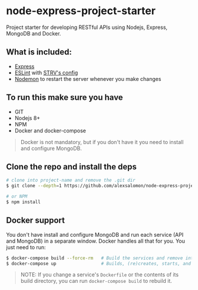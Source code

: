 # node-express-project-starter

Project starter for developing RESTful APIs using Nodejs, Express, MongoDB and Docker.

## What is included:

- [Express](https://expressjs.com/)
- [ESLint](https://eslint.org/) with [STRV's config](https://github.com/strvcom/eslint-config-javascript)
- [Nodemon](https://github.com/remy/nodemon) to restart the server whenever you make changes

## To run this make sure you have

- GIT
- Nodejs 8+
- NPM
- Docker and docker-compose

> Docker is not mandatory, but if you don't have it you need to install and configure MongoDB.

## Clone the repo and install the deps

```sh
# clone into project-name and remove the .git dir
$ git clone --depth=1 https://github.com/alexsalomon/node-express-project-starter [PROJECT-NAME] && cd [PROJECT-NAME] && rm -rf .git

# or NPM
$ npm install
```

## Docker support

You don't have install and configure MongoDB and run each service (API and MongoDB) in a separate window. Docker handles all that for you. You just need to run:

```sh
$ docker-compose build --force-rm   # Build the services and remove intermediate containers
$ docker-compose up                 # Builds, (re)creates, starts, and attaches to containers for a service.
```

> NOTE: If you change a service's `Dockerfile` or the contents of its build directory, you can run `docker-compose build` to rebuild it.

